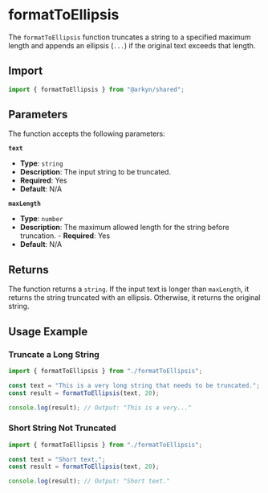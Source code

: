 # formatToEllipsis

The `formatToEllipsis` function truncates a string to a specified maximum length and appends an ellipsis (`...`) if the original text exceeds that length.

## Import

```ts
import { formatToEllipsis } from "@arkyn/shared";
```

## Parameters

The function accepts the following parameters:

**`text`**

- **Type**: `string`
- **Description**: The input string to be truncated.
- **Required**: Yes
- **Default**: N/A

**`maxLength`**

- **Type**: `number`
- **Description**: The maximum allowed length for the string before truncation. - **Required**: Yes
- **Default**: N/A

## Returns

The function returns a `string`. If the input text is longer than `maxLength`, it returns the string truncated with an ellipsis. Otherwise, it returns the original string.

## Usage Example

### Truncate a Long String

```javascript
import { formatToEllipsis } from "./formatToEllipsis";

const text = "This is a very long string that needs to be truncated.";
const result = formatToEllipsis(text, 20);

console.log(result); // Output: "This is a very..."
```

### Short String Not Truncated

```javascript
import { formatToEllipsis } from "./formatToEllipsis";

const text = "Short text.";
const result = formatToEllipsis(text, 20);

console.log(result); // Output: "Short text."
```
